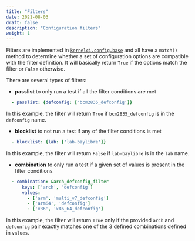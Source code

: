 ```yaml
---
title: "Filters"
date: 2021-08-03
draft: false
description: "Configuration filters"
weight: 1
---
```


Filters are implemented in
[`kernelci.config.base`](https://github.com/kernelci/kernelci-core/blob/main/kernelci/config/base.py)
and all have a `match()` method to determine whether a set of configuration
options are compatible with the filter definition.  It will basically return
`True` if the options match the filter or `False` otherwise.

There are several types of filters:

* **passlist** to only run a test if all the filter conditions are met

```yaml
  - passlist: {defconfig: ['bcm2835_defconfig']}
```

In this example, the filter will return `True` if `bcm2835_defconfig` is in the
`defconfig` name.

* **blocklist** to not run a test if any of the filter conditions is met

```yaml
  - blocklist: {lab: ['lab-baylibre']}
```

In this example, the filter will return `False` if `lab-baylibre` is in the
`lab` name.

* **combination** to only run a test if a given set of values is present in the
  filter conditions

```yaml
  - combination: &arch_defconfig_filter
      keys: ['arch', 'defconfig']
      values:
        - ['arm', 'multi_v7_defconfig']
        - ['arm64', 'defconfig']
        - ['x86', 'x86_64_defconfig']
```

In this example, the filter will return `True` only if the provided `arch` and
`defconfig` pair exactly matches one of the 3 defined combinations defined in
`values`.
